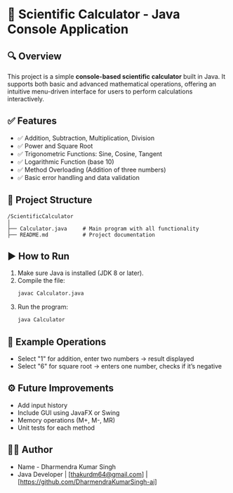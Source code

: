 # 📐 Scientific Calculator - Java Console Application

## 🔍 Overview

This project is a simple **console-based scientific calculator** built in Java. It supports both basic and advanced mathematical operations, offering an intuitive menu-driven interface for users to perform calculations interactively.

## ✅ Features

- ✅ Addition, Subtraction, Multiplication, Division
- ✅ Power and Square Root
- ✅ Trigonometric Functions: Sine, Cosine, Tangent
- ✅ Logarithmic Function (base 10)
- ✅ Method Overloading (Addition of three numbers)
- ✅ Basic error handling and data validation

## 📂 Project Structure

```
/ScientificCalculator
│
├── Calculator.java     # Main program with all functionality
├── README.md           # Project documentation
```

## ▶️ How to Run

1. Make sure Java is installed (JDK 8 or later).
2. Compile the file:
   ```bash
   javac Calculator.java
   ```
3. Run the program:
   ```bash
   java Calculator
   ```

## 🧠 Example Operations

- Select "1" for addition, enter two numbers → result displayed
- Select "6" for square root → enters one number, checks if it’s negative

## ⚙️ Future Improvements

- Add input history
- Include GUI using JavaFX or Swing
- Memory operations (M+, M-, MR)
- Unit tests for each method

## 👨‍💻 Author

- Name - Dharmendra Kumar Singh
- Java Developer | [thakurdm64@gmail.com] | [https://github.com/DharmendraKumarSingh-ai]
